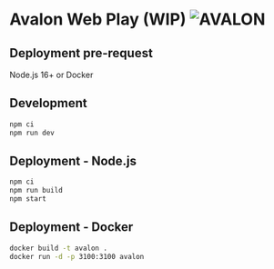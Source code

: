 # Avalon Web Play (WIP) ![AVALON](https://github.com/hlhr202/avalon-game/actions/workflows/docker-image.yml/badge.svg)


## Deployment pre-request
Node.js 16+ or Docker

## Development
```bash
npm ci
npm run dev
```

## Deployment - Node.js
```bash
npm ci
npm run build
npm start
```

## Deployment - Docker
```bash
docker build -t avalon .
docker run -d -p 3100:3100 avalon
```